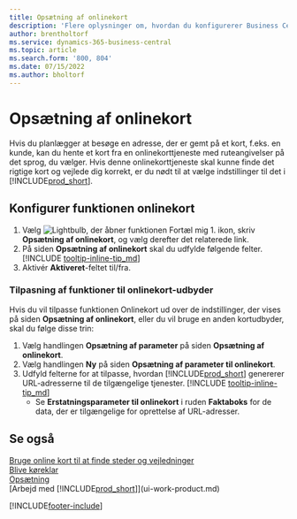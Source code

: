 ```yaml
---
title: Opsætning af onlinekort
description: 'Flere oplysninger om, hvordan du konfigurerer Business Central til at tilbyde vejledning og oplysninger om steder med en onlinekort-tjeneste.'
author: brentholtorf
ms.service: dynamics-365-business-central
ms.topic: article
ms.search.form: '800, 804'
ms.date: 07/15/2022
ms.author: bholtorf
---
```

# <a name="set-up-online-maps"></a>Opsætning af onlinekort

Hvis du planlægger at besøge en adresse, der er gemt på et kort, f.eks. en kunde, kan du hente et kort fra en onlinekorttjeneste med ruteangivelser på det sprog, du vælger. Hvis denne onlinekorttjeneste skal kunne finde det rigtige kort og vejlede dig korrekt, er du nødt til at vælge indstillinger til det i [!INCLUDE[prod_short](includes/prod_short.md)].

## <a name="set-up-the-online-map-feature"></a>Konfigurer funktionen onlinekort

1. Vælg ![Lightbulb, der åbner funktionen Fortæl mig 1.](media/ui-search/search_small.png "Fortæl mig, hvad du vil foretage dig") ikon, skriv **Opsætning af onlinekort**, og vælg derefter det relaterede link.
2. På siden **Opsætning af onlinekort** skal du udfylde følgende felter. [!INCLUDE [tooltip-inline-tip_md](includes/tooltip-inline-tip_md.md)]
3. Aktivér **Aktiveret**-feltet til/fra.

### <a name="customize-the-online-map-provider-features"></a>Tilpasning af funktioner til onlinekort-udbyder

Hvis du vil tilpasse funktionen Onlinekort ud over de indstillinger, der vises på siden **Opsætning af onlinekort**, eller du vil bruge en anden kortudbyder, skal du følge disse trin:

1. Vælg handlingen **Opsætning af parameter** på siden **Opsætning af onlinekort**.
2. Vælg handlingen **Ny** på siden **Opsætning af parameter til onlinekort**.
3. Udfyld felterne for at tilpasse, hvordan [!INCLUDE[prod_short](includes/prod_short.md)] genererer URL-adresserne til de tilgængelige tjenester. [!INCLUDE [tooltip-inline-tip_md](includes/tooltip-inline-tip_md.md)]
   * Se **Erstatningsparameter til onlinekort** i ruden **Faktaboks** for de data, der er tilgængelige for oprettelse af URL-adresser.

## <a name="see-also"></a>Se også

[Bruge online kort til at finde steder og vejledninger](across-online-maps.md)  
[Blive køreklar](ui-get-ready-business.md)  
[Opsætning](admin-setup-and-administration.md)  
[Arbejd med [!INCLUDE[prod_short](includes/prod_short.md)]](ui-work-product.md)  

[!INCLUDE[footer-include](includes/footer-banner.md)]
